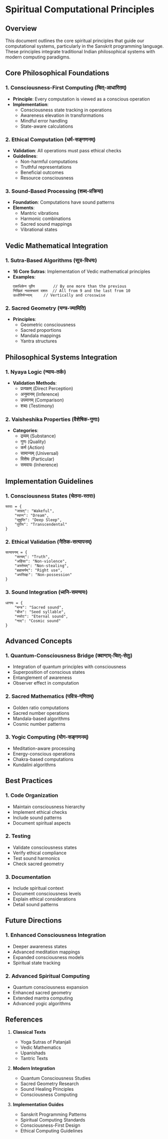 # Spiritual Computational Principles

## Overview
This document outlines the core spiritual principles that guide our computational systems, particularly in the Sanskrit programming language. These principles integrate traditional Indian philosophical systems with modern computing paradigms.

## Core Philosophical Foundations

### 1. Consciousness-First Computing (चित्-आधारितम्)
- **Principle**: Every computation is viewed as a conscious operation
- **Implementation**:
  - Consciousness state tracking in operations
  - Awareness elevation in transformations
  - Mindful error handling
  - State-aware calculations

### 2. Ethical Computation (धर्म-सङ्गणनम्)
- **Validation**: All operations must pass ethical checks
- **Guidelines**:
  - Non-harmful computations
  - Truthful representations
  - Beneficial outcomes
  - Resource consciousness

### 3. Sound-Based Processing (शब्द-प्रक्रिया)
- **Foundation**: Computations have sound patterns
- **Elements**:
  - Mantric vibrations
  - Harmonic combinations
  - Sacred sound mappings
  - Vibrational states

## Vedic Mathematical Integration

### 1. Sutra-Based Algorithms (सूत्र-विधयः)
- **16 Core Sutras**: Implementation of Vedic mathematical principles
- **Examples**:
  ```sanskrit
  एकाधिकेन पूर्वेण        // By one more than the previous
  निखिलं नवतश्चरमं दशतः  // All from 9 and the last from 10
  ऊर्ध्वतिर्यग्भ्याम्     // Vertically and crosswise
  ```

### 2. Sacred Geometry (यन्त्र-ज्यामिति)
- **Principles**:
  - Geometric consciousness
  - Sacred proportions
  - Mandala mappings
  - Yantra structures

## Philosophical Systems Integration

### 1. Nyaya Logic (न्याय-तर्कः)
- **Validation Methods**:
  - प्रत्यक्षम् (Direct Perception)
  - अनुमानम् (Inference)
  - उपमानम् (Comparison)
  - शब्दः (Testimony)

### 2. Vaisheshika Properties (वैशेषिक-गुणाः)
- **Categories**:
  - द्रव्यम् (Substance)
  - गुणः (Quality)
  - कर्म (Action)
  - सामान्यम् (Universal)
  - विशेषः (Particular)
  - समवायः (Inherence)

## Implementation Guidelines

### 1. Consciousness States (चेतना-स्तराः)
```sanskrit
स्तराः = {
    "जाग्रत्": "Wakeful",
    "स्वप्न": "Dream",
    "सुषुप्ति": "Deep Sleep",
    "तुरीय": "Transcendental"
}
```

### 2. Ethical Validation (नैतिक-सत्यापनम्)
```sanskrit
सत्यापनम् = {
    "सत्यम्": "Truth",
    "अहिंसा": "Non-violence",
    "अस्तेयम्": "Non-stealing",
    "ब्रह्मचर्यम्": "Right use",
    "अपरिग्रहः": "Non-possession"
}
```

### 3. Sound Integration (ध्वनि-समन्वयः)
```sanskrit
ध्वनयः = {
    "मन्त्र": "Sacred sound",
    "बीज": "Seed syllable",
    "स्फोट": "Eternal sound",
    "नाद": "Cosmic sound"
}
```

## Advanced Concepts

### 1. Quantum-Consciousness Bridge (क्वान्टम्-चित्-सेतुः)
- Integration of quantum principles with consciousness
- Superposition of conscious states
- Entanglement of awareness
- Observer effect in computation

### 2. Sacred Mathematics (पवित्र-गणितम्)
- Golden ratio computations
- Sacred number operations
- Mandala-based algorithms
- Cosmic number patterns

### 3. Yogic Computing (योग-सङ्गणनम्)
- Meditation-aware processing
- Energy-conscious operations
- Chakra-based computations
- Kundalini algorithms

## Best Practices

### 1. Code Organization
- Maintain consciousness hierarchy
- Implement ethical checks
- Include sound patterns
- Document spiritual aspects

### 2. Testing
- Validate consciousness states
- Verify ethical compliance
- Test sound harmonics
- Check sacred geometry

### 3. Documentation
- Include spiritual context
- Document consciousness levels
- Explain ethical considerations
- Detail sound patterns

## Future Directions

### 1. Enhanced Consciousness Integration
- Deeper awareness states
- Advanced meditation mappings
- Expanded consciousness models
- Spiritual state tracking

### 2. Advanced Spiritual Computing
- Quantum consciousness expansion
- Enhanced sacred geometry
- Extended mantra computing
- Advanced yogic algorithms

## References

1. **Classical Texts**
   - Yoga Sutras of Patanjali
   - Vedic Mathematics
   - Upanishads
   - Tantric Texts

2. **Modern Integration**
   - Quantum Consciousness Studies
   - Sacred Geometry Research
   - Sound Healing Principles
   - Consciousness Computing

3. **Implementation Guides**
   - Sanskrit Programming Patterns
   - Spiritual Computing Standards
   - Consciousness-First Design
   - Ethical Computing Guidelines
